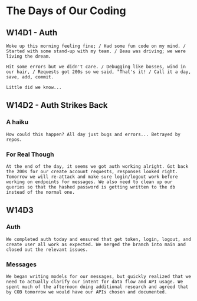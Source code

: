 # The Days of Our Coding

## W14D1 - Auth

`Woke up this morning feeling fine; /
Had some fun code on my mind. /
Started with some stand-up with my team. /
Beau was driving; we were living the dream.`

`Hit some errors but we didn't care. /
Debugging like bosses, wind in our hair, /
Requests got 200s so we said, "That's it! /
Call it a day, save, add, commit.`

`Little did we know...`

## W14D2 - Auth Strikes Back

### A haiku

`How could this happen?
All day just bugs and errors...
Betrayed by repos.`

### For Real Though

`At the end of the day, it seems we got auth working alright.
Got back the 200s for our create account requests, responses looked right.
Tomorrow we will re-attack and make sure login/logout work before working on endpoints for messages.
We also need to clean up our queries so that the hashed password is getting written to the db instead of the normal one.`

## W14D3

### Auth

`We completed auth today and ensured that get token, login, logout, and create user all work as expected.
We merged the branch into main and closed out the relevant issues.`

### Messages

`We began writing models for our messages, but quickly realized that we need to actually clarify our intent for data flow and API usage.
We spent much of the afternoon doing additional research and agreed that by COB tomorrow we would have our APIs chosen and documented.`
